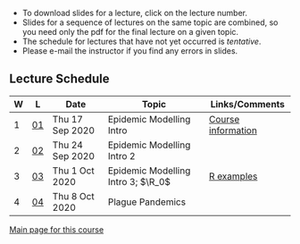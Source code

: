 * To download slides for a lecture, click on the lecture number.
* Slides for a sequence of lectures on the same topic are combined, so you need only the pdf for the final lecture on a given topic.
* The schedule for lectures that have not yet occurred is _tentative_.
* Please e-mail the instructor if you find any errors in slides.

## Lecture Schedule

| W | L | Date | Topic | Links/Comments |
|---|---|------|-------|----------------|
| 1 | [01](tmbl01_2020.pdf) | Thu 17 Sep 2020 | Epidemic Modelling Intro | [Course information](../handouts/tmbinfo_2020.pdf) |
| 2 | [02](tmbl02_2020.pdf) | Thu 24 Sep 2020 | Epidemic Modelling Intro 2 |  |
| 3 | [03](tmbl03_2020.pdf) | Thu 1 Oct 2020 | Epidemic Modelling Intro 3; $\R_0$ | [R examples](../Rexamples.R) |
| 4 | [04](tmbl04_2020.pdf) | Thu 8 Oct 2020 | Plague Pandemics |  |

[Main page for this course](https://davidearn.github.io/tmb2020/)
